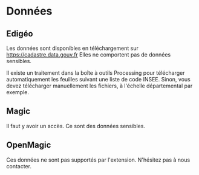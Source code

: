 # Données

## Edigéo

Les données sont disponibles en téléchargement sur https://cadastre.data.gouv.fr
Elles ne comportent pas de données sensibles.

Il existe un traitement dans la boîte à outils Processing pour télécharger automatiquement les feuilles suivant
une liste de code INSEE. Sinon, vous devez télécharger manuellement les fichiers, à l'échelle départemental par
exemple.

## Magic

Il faut y avoir un accès. Ce sont des données sensibles.

## OpenMagic

Ces données ne sont pas supportés par l'extension. N'hésitez pas à nous contacter.
